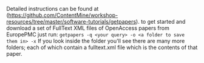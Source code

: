 Detailed instructions can be found at (https://github.com/ContentMine/workshop-resources/tree/master/software-tutorials/getpapers).
to get started and download a set of FullText XML files of OpenAccess papers from EuropePMC just run:
```getpapers -q <your query> -o <a folder to save them in> -x```
If you look inside the folder you'll see there are many more folders; each of which contain a fulltext.xml file which is the contents of that paper.